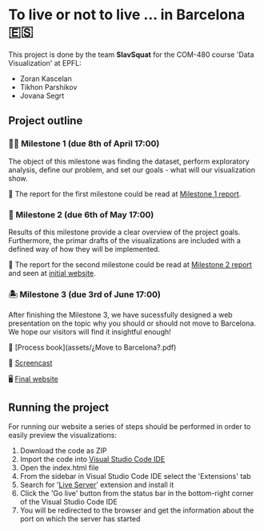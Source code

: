 # To live or not to live ... in Barcelona 🇪🇸 
This project is done by the team **SlavSquat** for the COM-480 course 'Data Visualization' at EPFL:

- Zoran Kascelan 
- Tikhon Parshikov
- Jovana Segrt

## Project outline
### **💃🏻 Milestone 1 (due 8th of April 17:00)**

The object of this milestone was finding the dataset, perform exploratory analysis, define our problem, and set our goals - what will our visualization show.

📕 The report for the first milestone could be read at [Milestone 1 report](Milestone_1.md).

### **🥘 Milestone 2 (due 6th of May 17:00)**

Results of this milestone provide a clear overview of the project goals. Furthermore, the primar drafts of the visualizations are included with a defined way of how they will be implemented.

📕 The report for the second milestone could be read at [Milestone 2 report](Milestone_2.pdf) and seen at [initial website](https://com-480-data-visualization.github.io/datavis-project-2022-slavsquat/).

### **🏝 Milestone 3 (due 3rd of June 17:00)**

After finishing the Milestone 3, we have sucessfully designed a web presentation on the topic why you should or should not move to Barcelona. We hope our visitors will find it insightful enough!

📓 [Process book](assets/¿Move to Barcelona?.pdf)

🎥 [Screencast](assets/screencast.mov)

🖥️ [Final website](https://com-480-data-visualization.github.io/datavis-project-2022-slavsquat/)

## Running the project

For running our website a series of steps should be performed in order to easily preview the visualizations:

1. Download the code as ZIP
2. Import the code into [Visual Studio Code IDE](https://code.visualstudio.com/)
3. Open the index.html file
4. From the sidebar in Visual Studio Code IDE select the 'Extensions' tab
5. Search for '[Live Server](https://marketplace.visualstudio.com/items?itemName=ritwickdey.LiveServer)' extension and install it
6. Click the 'Go live' button from the status bar in the bottom-right corner of the Visual Studio Code IDE
7. You will be redirected to the browser and get the information about the port on which the server has started

